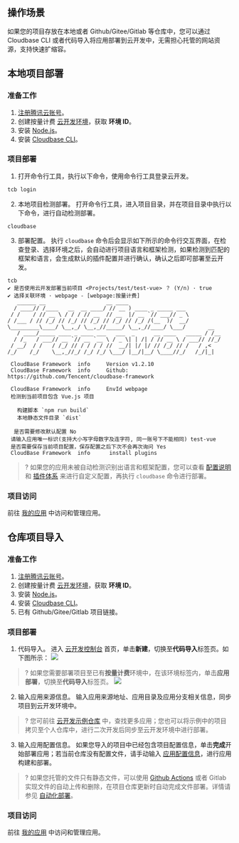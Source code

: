 ## 操作场景

如果您的项目存放在本地或者 Github/Gitee/Gitlab 等仓库中，您可以通过 Cloudbase CLI 或者代码导入将应用部署到云开发中，无需担心托管的网站资源，支持快速扩缩容。


## 本地项目部署

### 准备工作

1. [注册腾讯云账号](https://cloud.tencent.com/register?s_url=https%3A%2F%2Fcloud.tencent.com%2Fdocument%2Fproduct%2F378)。
2. 创建按量计费 [云开发环境](https://cloud.tencent.com/document/product/876/41391)，获取 **环境 ID**。
3. 安装 [Node.js](https://nodejs.org/en/)。
4. 安装 [Cloudbase CLI](https://docs.cloudbase.net/cli-v1/install.html)。


### 项目部署
1. 打开命令行工具，执行以下命令，使用命令行工具登录云开发。
 ```sh
 tcb login
 ```
2. 本地项目检测部署。
打开命令行工具，进入项目目录，并在项目目录中执行以下命令，进行自动检测部署。
```
cloudbase
```
3. 部署配置。
执行 `cloudbase` 命令后会显示如下所示的命令行交互界面，在检查登录、选择环境之后，会自动进行项目语言和框架检测，如果检测到匹配的框架和语言，会生成默认的插件配置并进行确认，确认之后即可部署至云开发。
```plaintext
tcb
✔ 是否使用云开发部署当前项目 <Projects/test/test-vue> ？ (Y/n) · true
✔ 选择关联环境 · webpage - [webpage:按量计费]
   ______ __                   __ ____
  / ____// /____   __  __ ____/ // __ ) ____ _ _____ ___
 / /    / // __ \ / / / // __  // __  |/ __ `// ___// _ \
/ /___ / // /_/ // /_/ // /_/ // /_/ // /_/ /(__  )/  __/
\_________\____/ \__,_/ \__,_//_____/ \__,_//____/ \___/       __
   / ____/_____ ____ _ ____ ___   ___  _      __ ____   _____ / /__
  / /_   / ___// __ `// __ `__ \ / _ \| | /| / // __ \ / ___// //_/
 / __/  / /   / /_/ // / / / / //  __/| |/ |/ // /_/ // /   / ,<
/_/    /_/    \__,_//_/ /_/ /_/ \___/ |__/|__/ \____//_/   /_/|_|

 CloudBase Framework  info     Version v1.2.10
 CloudBase Framework  info     Github: https://github.com/Tencent/cloudbase-framework

 CloudBase Framework  info     EnvId webpage
 检测到当前项目包含 Vue.js 项目

   构建脚本 `npm run build`
   本地静态文件目录 `dist`

  是否需要修改默认配置 No
 请输入应用唯一标识(支持大小写字母数字及连字符, 同一账号下不能相同) test-vue
 是否需要保存当前项目配置，保存配置之后下次不会再次询问 Yes
 CloudBase Framework  info      install plugins
```
 >? 如果您的应用未被自动检测识别出语言和框架配置，您可以查看 [配置说明](https://docs.cloudbase.net/framework/config.html#xiang-mu-xin-xi) 和 [插件体系](https://docs.cloudbase.net/framework/config.html#cha-jian-pei-zhi) 来进行自定义配置，再执行 `cloudbase` 命令进行部署。

### 项目访问
前往 [我的应用](https://console.cloud.tencent.com/tcb/apps/index) 中访问和管理应用。



## 仓库项目导入
### 准备工作

1. [注册腾讯云账号](https://cloud.tencent.com/register?s_url=https%3A%2F%2Fcloud.tencent.com%2Fdocument%2Fproduct%2F378)。
2. 创建按量计费 [云开发环境](https://cloud.tencent.com/document/product/876/41391)，获取 **环境 ID**。
3. 安装 [Node.js](https://nodejs.org/en/)。
4. 安装 [Cloudbase CLI](https://docs.cloudbase.net/cli-v1/install.html)。
5. 已有 Github/Gitee/Gitlab 项目链接。


### 项目部署

1. 代码导入。
进入 [云开发控制台](https://console.cloud.tencent.com/tcb/env/index?rid=4) 首页，单击**新建**，切换至**代码导入**标签页。如下图所示：
![](https://main.qcloudimg.com/raw/fa73a847f17a3f0b6b432dbbb28be861.jpg)
>? 如果您需要部署项目至已有**按量计费**环境中，在该环境标签内，单击**应用部署**，切换至**代码导入**标签页。
> ![](https://main.qcloudimg.com/raw/3437aec9209ed2cd283c47b1549e2dac.png)
2. 输入应用来源信息。
输入应用来源地址、应用目录及应用分支相关信息，同步项目到云开发环境中。
> ? 您可前往 [云开发示例仓库](https://github.com/TencentCloudBase/cloudbase-templates) 中，查找更多应用；您也可以将示例中的项目拷贝至个人仓库中，进行二次开发后同步至云开发环境中进行部署。
3. 输入应用配置信息。
如果您导入的项目中已经包含项目配置信息，单击**完成**开始部署应用；若当前仓库没有配置文件，请手动输入 [应用配置信息](https://docs.cloudbase.net/framework/config.html#xiang-mu-xin-xi)，进行应用构建和部署。
>? 如果您托管的文件只有静态文件，可以使用 [Github Actions](https://github.com/features/actions) 或者 Gitlab 实现文件的自动上传和删除，在项目仓库更新时自动完成文件部署。详情请参见 [自动化部署](https://cloud.tencent.com/document/product/1210/52636)。

### 项目访问
前往 [我的应用](https://console.cloud.tencent.com/tcb/apps/index) 中访问和管理应用。
